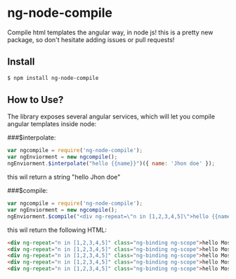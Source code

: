 # ng-node-compile

Compile html templates the angular way, in node js!
this is a pretty new package, so don't hesitate adding issues or pull requests!

## Install

```bash
$ npm install ng-node-compile
```

## How to Use?
The library exposes several angular services, which will let you compile angular templates inside node:

###$interpolate:

```js
var ngcompile = require('ng-node-compile');
var ngEnviorment = new ngcompile();
ngEnviorment.$interpolate("hello {{name}}")({ name: 'Jhon doe' });
```

this wil return a string "hello Jhon doe"

###$compile:

```js
var ngcompile = require('ng-node-compile');
var ngEnviorment = new ngcompile();
ngEnviorment.$compile("<div ng-repeat=\"n in [1,2,3,4,5]\">hello {{name}} {{n}}</div>")({ name: 'Jhon doe' });
```

this wil return the following HTML:

```html
<div ng-repeat="n in [1,2,3,4,5]" class="ng-binding ng-scope">hello Moshe 1</div>
<div ng-repeat="n in [1,2,3,4,5]" class="ng-binding ng-scope">hello Moshe 2</div>
<div ng-repeat="n in [1,2,3,4,5]" class="ng-binding ng-scope">hello Moshe 3</div>
<div ng-repeat="n in [1,2,3,4,5]" class="ng-binding ng-scope">hello Moshe 4</div>
<div ng-repeat="n in [1,2,3,4,5]" class="ng-binding ng-scope">hello Moshe 5</div>
```
